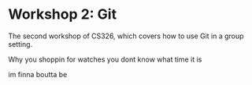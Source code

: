 
# Workshop 2: Git

The second workshop of CS326, which covers how to use Git in a group setting.

Why you shoppin for watches you dont know what time it is

im finna boutta be
